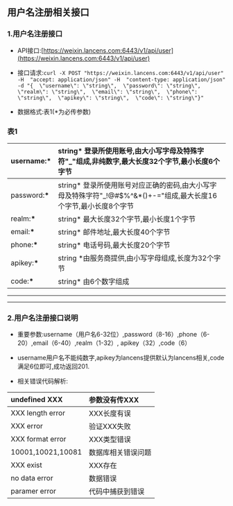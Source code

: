 ## 用户名注册相关接口

### 1.用户名注册接口

* API接口:[https://weixin.lancens.com:6443/v1/api/user](https://weixin.lancens.com:6443/v1/api/user)

* 接口请求:`curl -X POST "https://weixin.lancens.com:6443/v1/api/user" -H  "accept: application/json" -H  "content-type: application/json" -d "{  \"username\": \"string\",  \"password\": \"string\",  \"realm\": \"string\",  \"email\": \"string\",  \"phone\": \"string\",  \"apikey\": \"string\",  \"code\": \"string\"}"`

* 数据格式:表1\(\*为必传参数\)

### 表1

| username:**\*** | string\* 登录所使用账号,由大小写字母及特殊字符"\_"组成,非纯数字,最大长度32个字节,最小长度6个字节 |
| :--- | :--- |
| password:**\*** | string\* 登录所使用账号对应正确的密码,由大小写字母及特殊字符"\_!@\#$%^&\*\(\)+-="组成,最大长度16个字节,最小长度8个字节 |
| realm:**\*** | string\* 最大长度32个字节,最小长度1个字节 |
| email:**\*** | string\* 邮件地址,最大长度40个字节 |
| phone:**\*** | string\* 电话号码,最大长度20个字节 |
| apikey:**\*** | string \*由服务商提供,由小写字母组成,长度为32个字节 |
| code:**\*** | string\* 由6个数字组成 |

---

---

### 2.用户名注册接口说明

* 重要参数:username（用户名6-32位）,password（8-16）,phone（6-20）,email（6-40）,realm（1-32）,          apikey（32）,code（6）

* username用户名不能纯数字,apikey为lancens提供默认为lancens相关,code满足6位即可,成功返回201.

* 相关错误代码解析:  

|  undefined XXX |  参数没有传XXX |
| :--- | :--- |
|  XXX length error |  XXX长度有误 |
|  XXX error |  验证XXX失败 |
|  XXX format error |  XXX类型错误 |
|  10001,10021,10081 |  数据库相关错误问题 |
|  XXX exist |  XXX存在  |
|  no data error |  数据错误 |
|  paramer error |  代码中捕获到错误 |



